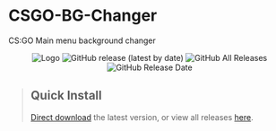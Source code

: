 # CSGO-BG-Changer
 CS:GO Main menu background changer 
<div align=center>
 <img alt="Logo" src="https://www.linkpicture.com/q/21831.Картинка-946x450-Гл.png">
 <img alt="GitHub release (latest by date)" src="https://img.shields.io/github/v/release/yonka2019/CSGO-BG-Changer">
 <img alt="GitHub All Releases" src="https://img.shields.io/github/downloads/yonka2019/CSGO-BG-Changer/total?color=2">
 <img alt="GitHub Release Date" src="https://img.shields.io/github/release-date/yonka2019/CSGO-BG-Changer?color=red&label=latest%20release">
</div>

> ## Quick Install
>
> [Direct download](https://github.com/WilliamRagstad/Font-Manager/releases/latest/download/FontManager.exe) the latest version, or view all releases [here](https://github.com/WilliamRagstad/Font-Manager/releases).

